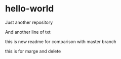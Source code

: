 # hello-world
Just another repository

And another line of txt

this is new readme for comparison with master branch 

this is for marge and delete
